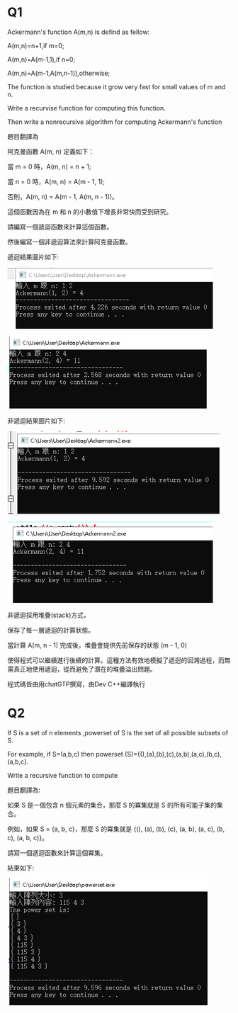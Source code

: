 # Q1

Ackermann's function A(m,n) is defind as fellow:

A(m,n)=n+1,if m=0; 

A(m,n)=A(m-1,1),if n=0;

A(m,n)=A(m-1,A(m,n-1)),otherwise;

The function is studied because it grow very fast for small values of m and n.

Write a recurvise function for computing this function.

Then write a nonrecursive algorithm for computing Ackermann's function

題目翻譯為


阿克曼函數 A(m, n) 定義如下：

當 m = 0 時，A(m, n) = n + 1;

當 n = 0 時，A(m, n) = A(m - 1, 1);

否則，A(m, n) = A(m - 1, A(m, n - 1))。

這個函數因為在 m 和 n 的小數值下增長非常快而受到研究。

請編寫一個遞迴函數來計算這個函數。

然後編寫一個非遞迴算法來計算阿克曼函數。

遞迴結果圖片如下:

![image](https://github.com/50915136/homework1/blob/main/%E9%81%9E%E8%BF%B4%E9%98%BF%E5%85%8B%E6%9B%BC1.PNG)


![image](https://github.com/50915136/homework1/blob/main/%E9%81%9E%E8%BF%B4%E9%98%BF%E5%85%8B%E6%9B%BC2.PNG)


非遞迴結果圖片如下:

![image](https://github.com/50915136/homework1/blob/main/%E9%9D%9E%E9%81%9E%E8%BF%B4%E9%98%BF%E5%85%8B%E6%9B%BC1.PNG)


![image](https://github.com/50915136/homework1/blob/main/%E9%9D%9E%E9%81%9E%E8%BF%B4%E9%98%BF%E5%85%8B%E6%9B%BC2.PNG)

非遞迴採用堆疊(stack)方式，

保存了每一層遞迴的計算狀態。

當計算 A(m, n - 1) 完成後，堆疊會提供先前保存的狀態 (m - 1, 0)

使得程式可以繼續進行後續的計算。這種方法有效地模擬了遞迴的回溯過程，而無需真正地使用遞迴，從而避免了潛在的堆疊溢出問題。


程式碼皆由用chatGTP撰寫，由Dev C++編譯執行


# Q2

If S is a set of n elements ,powerset of S is the set of all possible subsets of S.

For example, if S=(a,b,c) then powerset (S)={(),(a),(b),(c),(a,b),(a,c),(b,c),(a,b,c}.

Write a recursive function to compute


題目翻譯為:

如果 S 是一個包含 n 個元素的集合，那麼 S 的冪集就是 S 的所有可能子集的集合。

例如，如果 S = {a, b, c}，那麼 S 的冪集就是 {(), (a), (b), (c), (a, b), (a, c), (b, c), (a, b, c)}。

請寫一個遞迴函數來計算這個冪集。

結果如下:

![image](https://github.com/50915136/homework1/blob/main/powerset.PNG)



